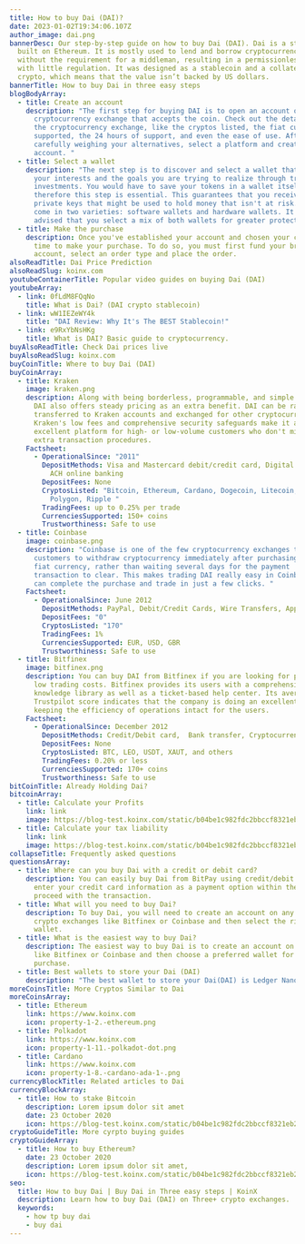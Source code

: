 ```yaml
---
title: How to buy Dai (DAI)?
date: 2023-01-02T19:34:06.107Z
author_image: dai.png
bannerDesc: Our step-by-step guide on how to buy Dai (DAI). Dai is a stablecoin
  built on Ethereum. It is mostly used to lend and borrow cryptocurrency assets
  without the requirement for a middleman, resulting in a permissionless economy
  with little regulation. It was designed as a stablecoin and a collateral-based
  crypto, which means that the value isn’t backed by US dollars.
bannerTitle: How to buy Dai in three easy steps
blogBodyArray:
  - title: Create an account
    description: "The first step for buying DAI is to open an account on a
      cryptocurrency exchange that accepts the coin. Check out the details of
      the cryptocurrency exchange, like the cryptos listed, the fiat currencies
      supported, the 24 hours of support, and even the ease of use. After
      carefully weighing your alternatives, select a platform and create your
      account. "
  - title: Select a wallet
    description: "The next step is to discover and select a wallet that serves both
      your interests and the goals you are trying to realize through trade
      investments. You would have to save your tokens in a wallet itself,
      therefore this step is essential. This guarantees that you receive the
      private keys that might be used to hold money that isn't at risk. Wallets
      come in two varieties: software wallets and hardware wallets. It is often
      advised that you select a mix of both wallets for greater protection."
  - title: Make the purchase
    description: Once you've established your account and chosen your currency, it's
      time to make your purchase. To do so, you must first fund your broker
      account, select an order type and place the order.
alsoReadTitle: Dai Price Prediction
alsoReadSlug: koinx.com
youtubeContainerTitle: Popular video guides on buying Dai (DAI)
youtubeArray:
  - link: 0fLdM8FQqNo
    title: What is Dai? (DAI crypto stablecoin)
  - link: wW1IEZeWY4k
    title: "DAI Review: Why It's The BEST Stablecoin!"
  - link: e9RxYbNsHKg
    title: What is DAI? Basic guide to cryptocurrency.
buyAlsoReadTitle: Check Dai prices live
buyAlsoReadSlug: koinx.com
buyCoinTitle: Where to buy Dai (DAI)
buyCoinArray:
  - title: Kraken
    image: kraken.png
    description: Along with being borderless, programmable, and simple to transfer,
      DAI also offers steady pricing as an extra benefit. DAI can be rapidly
      transferred to Kraken accounts and exchanged for other cryptocurrencies.
      Kraken's low fees and comprehensive security safeguards make it an
      excellent platform for high- or low-volume customers who don't mind the
      extra transaction procedures.
    Factsheet:
      - OperationalSince: "2011"
        DepositMethods: Visa and Mastercard debit/credit card, Digital wallet purchases,
          ACH online banking
        DepositFees: None
        CryptosListed: "Bitcoin, Ethereum, Cardano, Dogecoin, Litecoin, Polkadot,
          Polygon, Ripple "
        TradingFees: up to 0.25% per trade
        CurrenciesSupported: 150+ coins
        Trustworthiness: Safe to use
  - title: Coinbase
    image: coinbase.png
    description: "Coinbase is one of the few cryptocurrency exchanges that allows
      customers to withdraw cryptocurrency immediately after purchasing it with
      fiat currency, rather than waiting several days for the payment
      transaction to clear. This makes trading DAI really easy in Coinbase. You
      can complete the purchase and trade in just a few clicks. "
    Factsheet:
      - OperationalSince: June 2012
        DepositMethods: PayPal, Debit/Credit Cards, Wire Transfers, Apple/Google Pay
        DepositFees: "0"
        CryptosListed: "170"
        TradingFees: 1%
        CurrenciesSupported: EUR, USD, GBR
        Trustworthiness: Safe to use
  - title: Bitfinex
    image: bitfinex.png
    description: You can buy DAI from Bitfinex if you are looking for platforms with
      low trading costs. Bitfinex provides its users with a comprehensive
      knowledge library as well as a ticket-based help center. Its average
      Trustpilot score indicates that the company is doing an excellent job of
      keeping the efficiency of operations intact for the users.
    Factsheet:
      - OperationalSince: December 2012
        DepositMethods: Credit/Debit card,  Bank transfer, Cryptocurrency, or Tether tokens
        DepositFees: None
        CryptosListed: BTC, LEO, USDT, XAUT, and others
        TradingFees: 0.20% or less
        CurrenciesSupported: 170+ coins
        Trustworthiness: Safe to use
bitCoinTitle: Already Holding Dai?
bitcoinArray:
  - title: Calculate your Profits
    link: link
    image: https://blog-test.koinx.com/static/b04be1c982fdc2bbccf8321eb29acf4c/hold_coin.png
  - title: Calculate your tax liability
    link: link
    image: https://blog-test.koinx.com/static/b04be1c982fdc2bbccf8321eb29acf4c/hold_coin.png
collapseTitle: Frequently asked questions
questionsArray:
  - title: Where can you buy Dai with a credit or debit card?
    description: You can easily buy Dai from BitPay using credit/debit cards. Simply
      enter your credit card information as a payment option within the app and
      proceed with the transaction.
  - title: What will you need to buy Dai?
    description: To buy Dai, you will need to create an account on any one of the
      crypto exchanges like Bitfinex or Coinbase and then select the right
      wallet.
  - title: What is the easiest way to buy Dai?
    description: The easiest way to buy Dai is to create an account on a platform
      like Bitfinex or Coinbase and then choose a preferred wallet for your
      purchase.
  - title: Best wallets to store your Dai (DAI)
    description: "The best wallet to store your Dai(DAI) is Ledger Nano. "
moreCoinsTitle: More Cryptos Similar to Dai
moreCoinsArray:
  - title: Ethereum
    link: https://www.koinx.com
    icon: property-1-2.-ethereum.png
  - title: Polkadot
    link: https://www.koinx.com
    icon: property-1-11.-polkadot-dot.png
  - title: Cardano
    link: https://www.koinx.com
    icon: property-1-8.-cardano-ada-1-.png
currencyBlockTitle: Related articles to Dai
currencyBlockArray:
  - title: How to stake Bitcoin
    description: Lorem ipsum dolor sit amet
    date: 23 October 2020
    icon: https://blog-test.koinx.com/static/b04be1c982fdc2bbccf8321eb29acf4c/hold_coin.png
cryptoGuideTitle: More cyrpto buying guides
cryptoGuideArray:
  - title: How to buy Ethereum?
    date: 23 October 2020
    description: Lorem ipsum dolor sit amet,
    icon: https://blog-test.koinx.com/static/b04be1c982fdc2bbccf8321eb29acf4c/hold_coin.png
seo:
  title: How to buy Dai | Buy Dai in Three easy steps | KoinX
  description: Learn how to buy Dai (DAI) on Three+ crypto exchanges.
  keywords:
    - how tp buy dai
    - buy dai
---
```

